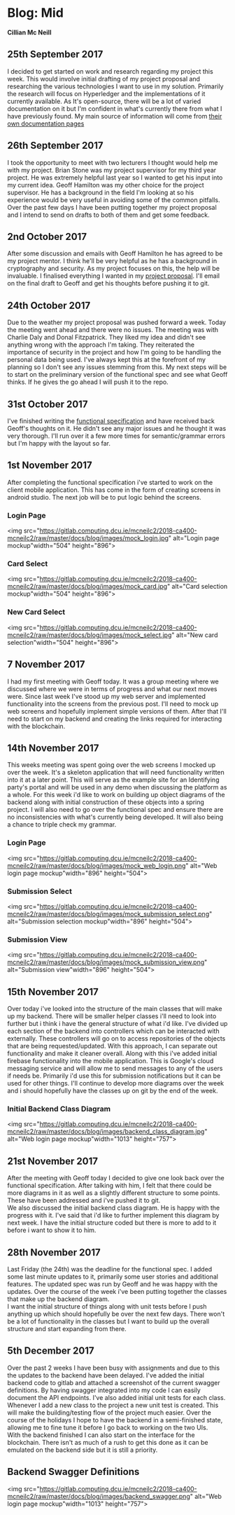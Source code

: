 # Blog: Mid

**Cillian Mc Neill**

## 25th September 2017

I decided to get started on work and research regarding my project this week. This would involve initial drafting of my project proposal and researching the various technologies I want to use in my solution. Primarily the research will focus on Hyperledger and the implementations of it currently available. As It's open-source, there will be a lot of varied documentation on it but I'm confident in what's currently there from what I have previously found. My main source of information will come from [their own documentation pages](https://hyperledger-fabric.readthedocs.io/en/latest/)

## 26th September 2017

I took the opportunity to meet with two lecturers I thought would help me with my project. Brian Stone was my project supervisor for my third year project. He was extremely helpful last year so I wanted to get his input into my current idea. Geoff Hamilton was my other choice for the project supervisor. He has a background in the field I'm looking at so his experience would be very useful in avoiding some of the common pitfalls.
Over the past few days I have been putting together my project proposal and I intend to send on drafts to both of them and get some feedback.

## 2nd October 2017

After some discussion and emails with Geoff Hamilton he has agreed to be my project mentor. I think he'll be very helpful as he has a background in cryptography and security. As my project focuses on this, the help will be invaluable. I finalised everything I wanted in my [project proposal](https://gitlab.computing.dcu.ie/mcneilc2/2018-ca400-mcneilc2/blob/master/docs/Proposal/Project%20Proposal.pdf). I'll email on the final draft to Geoff and get his thoughts before pushing it to git.

## 24th October 2017

Due to the weather my project proposal was pushed forward a week. Today the meeting went ahead and there were no issues. The meeting was with Charlie Daly and Donal Fitzpatrick. They liked my idea and didn't see anything wrong with the approach I'm taking. They reiterated the importance of security in the project and how I'm going to be handling the personal data being used. I've always kept this at the forefront of my planning so I don't see any issues stemming from this. My next steps will be to start on the preliminary version of the functional spec and see what Geoff thinks. If he gives the go ahead I will push it to the repo.

## 31st October 2017

I've finished writing the [functional specification](https://gitlab.computing.dcu.ie/mcneilc2/2018-ca400-mcneilc2/blob/master/docs/functional-spec/Functional%20Specification.pdf) and have received back Geoff's thoughts on it. He didn't see any major issues and he thought it was very thorough. I'll run over it a few more times for semantic/grammar errors but I'm happy with the layout so far.

## 1st November 2017

After completing the functional specification i've started to work on the client mobile application. This has come in the form of creating screens in android studio. The next job will be to put logic behind the screens.

### Login Page

<img src="https://gitlab.computing.dcu.ie/mcneilc2/2018-ca400-mcneilc2/raw/master/docs/blog/images/mock_login.jpg" alt="Login page mockup"width="504" height="896">

### Card Select

<img src="https://gitlab.computing.dcu.ie/mcneilc2/2018-ca400-mcneilc2/raw/master/docs/blog/images/mock_card.jpg" alt="Card selection mockup"width="504" height="896">


### New Card Select

<img src="https://gitlab.computing.dcu.ie/mcneilc2/2018-ca400-mcneilc2/raw/master/docs/blog/images/mock_select.jpg" alt="New card selection"width="504" height="896">


## 7 November 2017
I had my first meeting with Geoff today. It was a group meeting where we discussed where we were in terms of progress and what our next moves were. Since last week I've stood up my web server and implemented functionality into the screens from the previous post. I'll need to mock up web screens and hopefully implement simple versions of them. After that I'll need to start on my backend and creating the links required for interacting with the blockchain.

## 14th November 2017
This weeks meeting was spent going over the web screens I mocked up over the week. It's a skeleton application that will need functionality written into it at a later point. This will serve as the example site for an Identifying party's portal and will be used in any demo when discussing the platform as a whole. For this week i'd like to work on building up object diagrams of the backend along with initial construction of these objects into a spring project. I will also need to go over the functional spec and ensure there are no inconsistencies with what's currently being developed. It will also being a chance to triple check my grammar.

### Login Page

<img src="https://gitlab.computing.dcu.ie/mcneilc2/2018-ca400-mcneilc2/raw/master/docs/blog/images/mock_web_login.png" alt="Web login page mockup"width="896" height="504">

### Submission Select

<img src="https://gitlab.computing.dcu.ie/mcneilc2/2018-ca400-mcneilc2/raw/master/docs/blog/images/mock_submission_select.png" alt="Submission selection mockup"width="896" height="504">

### Submission View
<img src="https://gitlab.computing.dcu.ie/mcneilc2/2018-ca400-mcneilc2/raw/master/docs/blog/images/mock_submission_view.png" alt="Submission view"width="896" height="504">

## 15th November 2017
Over today i've looked into the structure of the main classes that will make up my backend. There will be smaller helper classes i'll need to look into further but i think i have the general structure of what i'd like. I've divided up each section of the backend into controllers which can be interacted with externally. These controllers will go on to access repositories of the objects that are being requested/updated. With this approach, I can separate out functionality and make it cleaner overall. Along with this i've added initial firebase functionality into the mobile application. This is Google's cloud messaging service and will allow me to send messages to any of the users if needs be. Primarily i'd use this for submission notifications but it can be used for other things. I'll continue to develop more diagrams over the week and i should hopefully have the classes up on git by the end of the week.

### Initial Backend Class Diagram

<img src="https://gitlab.computing.dcu.ie/mcneilc2/2018-ca400-mcneilc2/raw/master/docs/blog/images/backend_class_diagram.jpg" alt="Web login page mockup"width="1013" height="757">

## 21st November 2017
After the meeting with Geoff today I decided to give one look back over the functional specification. After talking with him, I felt that there could be more diagrams in it as well as a slightly different structure to some points. These have been addressed and i've pushed it to git.<br>
We also discussed the initial backend class diagram. He is happy with the progress with it. I've said that i'd like to further implement this diagram by next week. I have the initial structure coded but there is more to add to it before i want to show it to him.

## 28th November 2017
Last Friday (the 24th) was the deadline for the functional spec. I added some last minute updates to it, primarily some user stories and additional features.
The updated spec was run by Geoff and he was happy with the updates. Over the course of the week i've been putting together the classes that make up the backend diagram. <br>
I want the initial structure of things along with unit tests before I push anything up which should hopefully be over the next few days. There won't be a lot of functionality in the classes but I want to build up the overall structure and start expanding from there.

## 5th December 2017
Over the past 2 weeks I have been busy with assignments and due to this the updates to the backend have been delayed. I've added the initial backend code to gitlab and attached a screenshot of the current swagger definitions. By having swagger integrated into my code I can easily document the API endpoints. I've also added initial unit tests for each class. Whenever I add a new class to the project a new unit test is created. This will make the building/testing flow of the project much easier. Over the course of the holidays I hope to have the backend in a semi-finished state, allowing me to fine tune it before I go back to working on the two UIs.<br>
With the backend finished I can also start on the interface for the blockchain. There isn't as much of a rush to get this done as it can be emulated on the backend side but it is still a priority.


## Backend Swagger Definitions
<img src="https://gitlab.computing.dcu.ie/mcneilc2/2018-ca400-mcneilc2/raw/master/docs/blog/images/backend_swagger.png" alt="Web login page mockup"width="1013" height="757">
